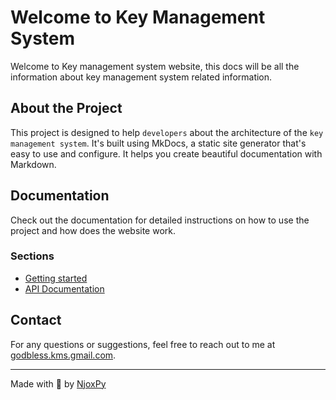 # Welcome to Key Management System

Welcome to Key management system website, this docs will be all the information about key management system related information.

## About the Project

This project is designed to help `developers` about the architecture of the `key management system`. It's built using MkDocs, a static site generator that's easy to use and configure. It helps you create beautiful documentation with Markdown.

## Documentation

Check out the documentation for detailed instructions on how to use the project and how does the website work.

### Sections

- [Getting started](./getting_started.md)
- [API Documentation](./api/api.md)

## Contact

For any questions or suggestions, feel free to reach out to me at [godbless.kms.gmail.com](mailto:godbless.kms.gmail.com).

---

Made with 💙 by [NjoxPy](https://github.com/Njoxpy)
